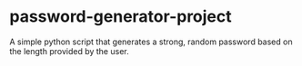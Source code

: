 # password-generator-project
A simple python script that generates a strong, random password based on the length provided by the user.
